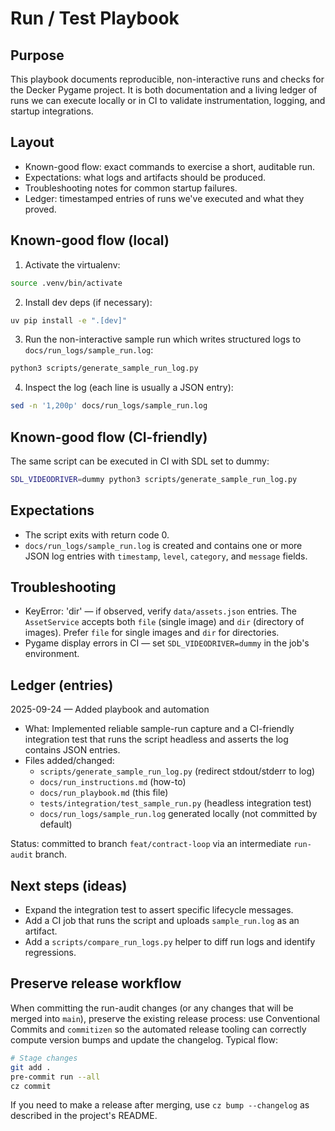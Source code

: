 # Run / Test Playbook

Purpose
-------
This playbook documents reproducible, non-interactive runs and checks for the
Decker Pygame project. It is both documentation and a living ledger of runs we
can execute locally or in CI to validate instrumentation, logging, and startup
integrations.

Layout
------
- Known-good flow: exact commands to exercise a short, auditable run.
- Expectations: what logs and artifacts should be produced.
- Troubleshooting notes for common startup failures.
- Ledger: timestamped entries of runs we've executed and what they proved.

Known-good flow (local)
-----------------------
1. Activate the virtualenv:

```bash
source .venv/bin/activate
```

2. Install dev deps (if necessary):

```bash
uv pip install -e ".[dev]"
```

3. Run the non-interactive sample run which writes structured logs to
   `docs/run_logs/sample_run.log`:

```bash
python3 scripts/generate_sample_run_log.py
```

4. Inspect the log (each line is usually a JSON entry):

```bash
sed -n '1,200p' docs/run_logs/sample_run.log
```

Known-good flow (CI-friendly)
-----------------------------
The same script can be executed in CI with SDL set to dummy:

```bash
SDL_VIDEODRIVER=dummy python3 scripts/generate_sample_run_log.py
```

Expectations
------------
- The script exits with return code 0.
- `docs/run_logs/sample_run.log` is created and contains one or more JSON log
  entries with `timestamp`, `level`, `category`, and `message` fields.

Troubleshooting
---------------
- KeyError: 'dir' — if observed, verify `data/assets.json` entries. The
  `AssetService` accepts both `file` (single image) and `dir` (directory of
  images). Prefer `file` for single images and `dir` for directories.
- Pygame display errors in CI — set `SDL_VIDEODRIVER=dummy` in the job's
  environment.

Ledger (entries)
-----------------

2025-09-24  — Added playbook and automation

- What: Implemented reliable sample-run capture and a CI-friendly integration
  test that runs the script headless and asserts the log contains JSON entries.
- Files added/changed:
  - `scripts/generate_sample_run_log.py` (redirect stdout/stderr to log)
  - `docs/run_instructions.md` (how-to)
  - `docs/run_playbook.md` (this file)
  - `tests/integration/test_sample_run.py` (headless integration test)
  - `docs/run_logs/sample_run.log` generated locally (not committed by default)

Status: committed to branch `feat/contract-loop` via an intermediate `run-audit` branch.

Next steps (ideas)
-------------------
- Expand the integration test to assert specific lifecycle messages.
- Add a CI job that runs the script and uploads `sample_run.log` as an artifact.
- Add a `scripts/compare_run_logs.py` helper to diff run logs and identify regressions.

Preserve release workflow
------------------------
When committing the run-audit changes (or any changes that will be merged into
`main`), preserve the existing release process: use Conventional Commits and
`commitizen` so the automated release tooling can correctly compute version
bumps and update the changelog. Typical flow:

```bash
# Stage changes
git add .
pre-commit run --all
cz commit
```

If you need to make a release after merging, use `cz bump --changelog` as
described in the project's README.
